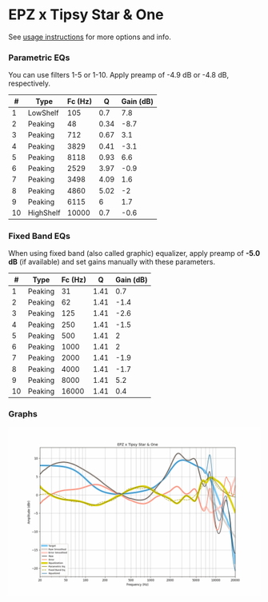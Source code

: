 # EPZ x Tipsy Star & One
See [usage instructions](https://github.com/jaakkopasanen/AutoEq#usage) for more options and info.

### Parametric EQs
You can use filters 1-5 or 1-10. Apply preamp of -4.9 dB or -4.8 dB, respectively.

|   # | Type      |   Fc (Hz) |    Q |   Gain (dB) |
|-----|-----------|-----------|------|-------------|
|   1 | LowShelf  |       105 | 0.7  |         7.8 |
|   2 | Peaking   |        48 | 0.34 |        -8.7 |
|   3 | Peaking   |       712 | 0.67 |         3.1 |
|   4 | Peaking   |      3829 | 0.41 |        -3.1 |
|   5 | Peaking   |      8118 | 0.93 |         6.6 |
|   6 | Peaking   |      2529 | 3.97 |        -0.9 |
|   7 | Peaking   |      3498 | 4.09 |         1.6 |
|   8 | Peaking   |      4860 | 5.02 |        -2   |
|   9 | Peaking   |      6115 | 6    |         1.7 |
|  10 | HighShelf |     10000 | 0.7  |        -0.6 |

### Fixed Band EQs
When using fixed band (also called graphic) equalizer, apply preamp of **-5.0 dB** (if available) and set gains manually with these parameters.

|   # | Type    |   Fc (Hz) |    Q |   Gain (dB) |
|-----|---------|-----------|------|-------------|
|   1 | Peaking |        31 | 1.41 |         0.7 |
|   2 | Peaking |        62 | 1.41 |        -1.4 |
|   3 | Peaking |       125 | 1.41 |        -2.6 |
|   4 | Peaking |       250 | 1.41 |        -1.5 |
|   5 | Peaking |       500 | 1.41 |         2   |
|   6 | Peaking |      1000 | 1.41 |         2   |
|   7 | Peaking |      2000 | 1.41 |        -1.9 |
|   8 | Peaking |      4000 | 1.41 |        -1.7 |
|   9 | Peaking |      8000 | 1.41 |         5.2 |
|  10 | Peaking |     16000 | 1.41 |         0.4 |

### Graphs
![](./EPZ%20x%20Tipsy%20Star%20&%20One.png)
